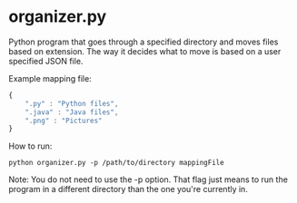 organizer.py
=========

Python program that goes through a specified directory and moves files based on extension. The way it decides what to move is based on a user specified JSON file.

Example mapping file:

```javascript
{
    ".py" : "Python files",
    ".java" : "Java files",
    ".png" : "Pictures"
}
```

How to run:

```
python organizer.py -p /path/to/directory mappingFile
```

Note: You do not need to use the -p option. That flag just means to run the program in a different directory than the one you're currently in.
